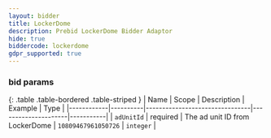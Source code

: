 ```yaml
---
layout: bidder
title: LockerDome
description: Prebid LockerDome Bidder Adaptor
hide: true
biddercode: lockerdome
gdpr_supported: true
---
```




### bid params

{: .table .table-bordered .table-striped }
| Name       | Scope    | Description                    | Example             | Type      |
|------------|----------|--------------------------------|---------------------|-----------|
| `adUnitId` | required | The ad unit ID from LockerDome | `10809467961050726` | `integer` |
